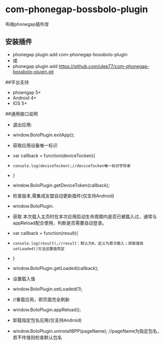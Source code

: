 # com-phonegap-bossbolo-plugin
布络phonegap插件库


## 安装插件
* phonegap plugin add com-phonegap-bossbolo-plugin
* 或
* phonegap plugin add https://github.com/ulee77/com-phonegap-bossbolo-plugin.git

##平台支持
- phoengap 5+
- Android 4+
- IOS 5+

##通用接口说明

* 退出应用:
* window.BoloPlugin.exitApp();

* 获取应用设备唯一标识
* var callback = function(deviceTocken){
*     console.log(deviceTocken);//deviceTocken唯一标识字符串
* }
* window.BoloPlugin.getDeviceToken(callback);

* 检查版本,需集成友盟自动更新插件(仅支持Android)
* window.BoloPlugin.

* 获取 本次载入主页时在本次应用启动生命周期内是否已被载入过，通常与appReload配合使用，判断是否需要自动登录。
* var callback = function(result){
*     console.log(result);//result：默认为0，定义为首次载入；获取值依setLoaded()方法设置值而定
* }
* window.BoloPlugin.getLoaded(callback);

* 设置载入值
* window.BoloPlugin.setLoaded(1);

* //重载应用，即页面完全刷新
* window.BoloPlugin.appReload();

* 卸载指定包名应用(仅支持Android)
* window.BoloPlugin.uninstallBPP(pageName); //pageName为指定包名，若不传值则检查默认包名

